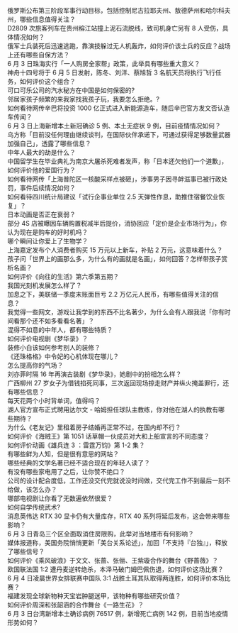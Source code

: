 俄罗斯公布第三阶段军事行动目标，包括控制尼古拉耶夫州、敖德萨州和哈尔科夫州，哪些信息值得关注？  
D2809 次旅客列车在贵州榕江站撞上泥石流脱线，致司机身亡另有 8 人受伤，具体情况如何？  
俄军士兵装死后迅速逃跑，靠演技躲过无人机轰炸，如何评价该士兵的反应？战场上还有哪些自保方法？  
6 月 3 日珠海实行「一人购房全家帮」政策，此举具有哪些重大意义？  
神舟十四号将于 6 月 5 日发射，陈冬、刘洋、蔡旭哲 3 名航天员将执行飞行任务，如何评价这个组合？  
可口可乐公司的汽水秘方在中国是如何保密的?  
邻居家孩子频繁的来我家找我孩子玩，我要怎么拒绝。?  
如何看待网传辛巴将投资 1000 亿正式进入新能源造车，随后辛巴官方发文否认造车传闻？  
6 月 3 日上海新增本土新冠确诊 5 例、本土无症状 9 例，目前疫情情况如何？  
乌方称「目前没任何理由继续谈判，在国际伙伴承诺下，可通过获得足够数量武器加强自己」，透露了哪些信息？  
中年人最大的劫是什么？  
中国留学生在毕业典礼为南京大屠杀死难者发声，称「日本还欠他们一个道歉」，如何评价他的爱国行为？  
如何看待网传「上海普陀区一核酸采样点被砸」，涉事男子因寻衅滋事已被行政处罚，事件后续情况如何？  
如何看待四川统计局建议「试行企事业单位 2.5 天弹性作息，助推住宿餐饮业恢复」？  
日本动画是否正在衰弱？  
部分 4S 店被曝因车辆购置税减半后提价，消协回应「定价是企业市场行为」，你认为现在是购车的好时机吗？  
哪个瞬间让你爱上了生物学？  
上海嘉定发布个人消费者购买 15 万元以上新车，补贴 2 万元，这意味着什么？  
孩子问「世界上的画那么多，为什么有的画就是名画」，如何回答？怎样带孩子赏析名画？  
如何评价《向往的生活》第六季第五期？  
我国光刻机发展怎么样了？  
加息之下，美联储一季度末账面巨亏 2.2 万亿元人民币，有哪些值得关注的信息？  
我觉得一些网文，游戏让我学到的东西不比名著少，为什么会有人跟我说「你有时间看那个还不如多看看名著」？  
混得不如意的中年人，都有哪些特质？  
如何评价电视剧《梦华录》？  
装修小白该如何参考别人的装修？  
《还珠格格》中令妃的心机体现在哪儿？  
怎么提高你的气场？  
刘亦菲时隔 16 年再演古装剧《梦华录》，她剧中的扮相怎么样？  
广西柳州 27 岁女子为借钱掐死同事，三次返回现场掠走财产并纵火掩盖罪行，还有哪些信息？  
每天花两个小时背单词，值得吗？  
湖人官方宣布正式聘用达尔文 - 哈姆担任球队主教练，你对他在湖人的执教有哪些期待？  
为什么《老友记》里租着房子结婚再正常不过，在国内却不行？  
如何评价《海贼王》第 1051 话草帽一伙成员对大和上船宣言的不同态度？  
如何评价动画《雄兵连 3 ：雷霆万钧》第 1-2 集？  
有哪些鲜为人知，但是很有意思的网站？  
哪些经典的文学名著已经不适合现在的年轻人读了？  
有没有哪些家电用了之后，让你赞不绝口？  
公司的设计配合度低，工作还没交代完就说没时间做，交代完工作不到最后一刻不给做，该怎么办？  
哪部电视剧让你看了无数遍依然很爱？  
如何自学传统武术?  
消息英伟达 RTX 30 显卡仍有大量库存，RTX 40 系列将延后发布，这会带来哪些影响？  
6 月 3 日青岛三个区全面取消住房限购，此举对当地楼市有何影响？  
媒体报道称，美国务院悄悄更新「美台关系论述」，加回「不支持『台独』」，释放了哪些信号？  
如何评价《乘风破浪》于文文、张蔷、张俪、王紫璇合作的舞台《野蔷薇》？  
欧国联法国 1:2 遭丹麦逆转绝杀，本泽马破门姆巴佩伤退，如何评价这场比赛？  
6 月 4 日凌晨世界女排联赛中国队 3:1 战胜土耳其队取得两连胜，如何评价本场比赛？  
福建发现全球新物种天宝岩肿腿迷甲，该物种有哪些研究价值？  
如何评价周深和张韶涵的合作舞台《一路生花》？  
6 月 3 日台湾新增本土确诊病例 76517 例，新增死亡病例 142 例，目前当地疫情形势如何？  
